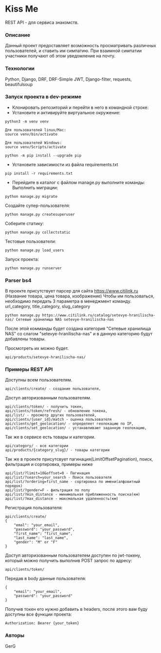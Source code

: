 # Kiss Me 
REST API - для сервиса знакомств.
### Описание
Данный проект предоставляет возможность просматривать различных пользователей, и ставить им симпатию. При взаимной симпатии участники получают об этом уведомление на почту.
### Технологии
Python, Django, DRF, DRF-Simple JWT, Django-filter, requests, beautifulsoup
### Запуск проекта в dev-режиме
- Клонировать репозиторий и перейти в него в командной строке:
- Установите и активируйте виртуальное окружение:

```
python3 -m venv venv

Для пользователей linux/Mac:
source venv/bin/activate

Для пользователей Windows:
source venv/Scripts/activate

python -m pip install --upgrade pip
```
- Установите зависимости из файла requirements.txt
```
pip install -r requirements.txt
```
- Перейдите в каталог с файлом manage.py выполните команды:
Выполнить миграции:
```
python manage.py migrate
```
Создайте супер-пользователя:
```
python manage.py createsuperuser
```
Соберите статику:
```
python manage.py collectstatic
```
Тестовые пользователи:
```
python manage.py load_users
```
Запуск проекта:
```
python manage.py runserver
```
### Parser bs4
В проекте присутствует парсер для сайта https://www.citilink.ru (Название товара, цена товара, изображение)
Чтобы им пользоваться, необходимо передать 3 параметра в менеджмент команду.
url_category, title_category, slug_category
```
python manage.py https://www.citilink.ru/catalog/setevye-hranilischa-nas/ Сетевые хранилища NAS setevye-hranilischa-nas
```
После этой комманды будет создана категория "Сетевые хранилища NAS" со слагом "setevye-hranilischa-nas" и в данную категорию будут добавлены товары.

Просмотреть их можно будет.
```
api/products/setevye-hranilischa-nas/
```

### Примеры REST API
Доступны всем пользователям.
```
api/clients/create/ - создание пользователя,
```
Доступ авторизованным пользователям.
```
api/clients/token/ - получить токен,
api/clients/token/refresh/ - обновление токена,
api/list/ - просмотр других пользователей,
api/clients/{user_id}/match - оценка пользователя
api/clients/get_geolocation/ - определяет геолокацию по IP,
api/clients/set_geolocation/ - устанавливают заданную геолокацию,
```
Так же в сервисе есть товары и категории.
```
api/category/ - все категории
api/products/{category_slug}/ - товары категории
```
Так же в проекте присутсвует пагинация(LimitOffsetPagination), поиск, фильтрация и сортировка, примеры ниже
```
api/list/?limit=10&offset=0 - Пагинация
api/list/?search=your_search - Поиск пользователя
api/list/?ordering=first_name - сортировка по имени(алфовитный порядок)
api/list/?gender=F - фильтрация по полу
api/list/?min_distance - минимальная приближенность поиска(км)
api/list/?max_distance - максмальная удаленность(км)
```
Регистрация пользователя:
```
api/clients/create/
{
	"emal": "your_email",
	"password": "your_password",
	"first_name": "first_name",
	"last_name": "last_name",
	"gender": "M" or "F"
}
```
Доступ авторизованным пользователем доступен по jwt-токену, который можно получить выполнив POST запрос по адресу:
```
api/clients/token/
```
Передав в body данные пользователя:
```
{
	"email": "your_email",
	"password": "your_password"
}
```
Получив токен его нужно добавить в headers, после этого вам буду доступны все функции проекта:
```
Authorization: Bearer {your_token}
```

### Авторы
GerG
